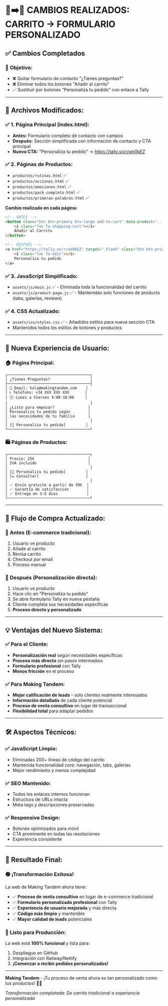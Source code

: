 # 🛒➡️📝 CAMBIOS REALIZADOS: CARRITO → FORMULARIO PERSONALIZADO

## ✅ Cambios Completados

### 🎯 **Objetivo:**
- ❌ Quitar formulario de contacto "¿Tienes preguntas?"
- ❌ Eliminar todos los botones "Añadir al carrito"
- ✅ Sustituir por botones "Personaliza tu pedido" con enlace a Tally

---

## 📁 **Archivos Modificados:**

### ✅ **1. Página Principal (index.html):**
- **Antes:** Formulario completo de contacto con campos
- **Después:** Sección simplificada con información de contacto y CTA principal
- **Nuevo CTA:** "Personaliza tu pedido" → https://tally.so/r/wk0kEZ

### ✅ **2. Páginas de Productos:**
- `productos/rutinas.html` ✅
- `productos/acciones.html` ✅
- `productos/emociones.html` ✅
- `productos/pack-completo.html` ✅
- `productos/primeras-palabras.html` ✅

**Cambio realizado en cada página:**
```html
<!-- ANTES -->
<button class="btn btn-primary btn-large add-to-cart" data-product="..." data-price="...">
    <i class="fas fa-shopping-cart"></i>
    Añadir al Carrito
</button>

<!-- DESPUÉS -->
<a href="https://tally.so/r/wk0kEZ" target="_blank" class="btn btn-primary btn-large">
    <i class="fas fa-edit"></i>
    Personaliza tu pedido
</a>
```

### ✅ **3. JavaScript Simplificado:**
- `assets/js/main.js` ✅ - Eliminada toda la funcionalidad del carrito
- `assets/js/product-page.js` ✅ - Mantenidas solo funciones de producto (tabs, galerías, reviews)

### ✅ **4. CSS Actualizado:**
- `assets/css/styles.css` ✅ - Añadidos estilos para nueva sección CTA
- Mantenidos todos los estilos de botones y productos

---

## 🎨 **Nueva Experiencia de Usuario:**

### 🏠 **Página Principal:**
```
┌─────────────────────────────────────┐
│ ¿Tienes Preguntas?                  │
├─────────────────────────────────────┤
│ 📧 Email: hola@makingtandem.com    │
│ 📞 Teléfono: +34 XXX XXX XXX       │
│ 🕒 Lunes a Viernes 9:00-18:00     │
│                                     │
│ ¿Listo para empezar?               │
│ Personaliza tu pedido según        │
│ las necesidades de tu familia      │
│                                     │
│ [📝 Personaliza tu pedido]         │
└─────────────────────────────────────┘
```

### 🛍️ **Páginas de Productos:**
```
┌─────────────────────────────────────┐
│ Precio: 25€                        │
│ IVA incluido                       │
│                                     │
│ [📝 Personaliza tu pedido]         │
│ [✉️ Consultar]                     │
│                                     │
│ ✅ Envío gratuito a partir de 50€  │
│ ✅ Garantía de satisfacción        │
│ ✅ Entrega en 3-5 días             │
└─────────────────────────────────────┘
```

---

## 🔗 **Flujo de Compra Actualizado:**

### 🎯 **Antes (E-commerce tradicional):**
1. Usuario ve producto
2. Añade al carrito
3. Revisa carrito
4. Checkout por email
5. Proceso manual

### 🎯 **Después (Personalización directa):**
1. Usuario ve producto
2. Hace clic en "Personaliza tu pedido"
3. Se abre formulario Tally en nueva pestaña
4. Cliente completa sus necesidades específicas
5. **Proceso directo y personalizado**

---

## 💡 **Ventajas del Nuevo Sistema:**

### ✅ **Para el Cliente:**
- **Personalización real** según necesidades específicas
- **Proceso más directo** sin pasos intermedios
- **Formulario profesional** con Tally
- **Menos fricción** en el proceso

### ✅ **Para Making Tandem:**
- **Mejor calificación de leads** - solo clientes realmente interesados
- **Información detallada** de cada cliente potencial
- **Proceso de venta consultivo** en lugar de transaccional
- **Flexibilidad total** para adaptar pedidos

---

## 🛠️ **Aspectos Técnicos:**

### ✅ **JavaScript Limpio:**
- Eliminadas 200+ líneas de código del carrito
- Mantenida funcionalidad core: navegación, tabs, galerías
- Mejor rendimiento y menos complejidad

### ✅ **SEO Mantenido:**
- Todos los enlaces internos funcionan
- Estructura de URLs intacta
- Meta tags y descripciones preservadas

### ✅ **Responsive Design:**
- Botones optimizados para móvil
- CTA prominente en todas las resoluciones
- Experiencia consistente

---

## 🎊 **Resultado Final:**

### 🟢 **¡Transformación Exitosa!**

La web de Making Tandem ahora tiene:
- ✅ **Proceso de venta consultivo** en lugar de e-commerce tradicional
- ✅ **Formulario personalizado profesional** con Tally
- ✅ **Experiencia de usuario mejorada** y más directa
- ✅ **Código más limpio** y mantenible
- ✅ **Mayor calidad de leads** potenciales

### 🚀 **Listo para Producción:**
La web está **100% funcional** y lista para:
1. Despliegue en GitHub
2. Integración con Railway/Netlify
3. **¡Comenzar a recibir pedidos personalizados!**

---

**Making Tandem** - ¡Tu proceso de venta ahora es tan personalizado como tus productos! 📝💛

*Transformación completada: De carrito tradicional a experiencia personalizada*